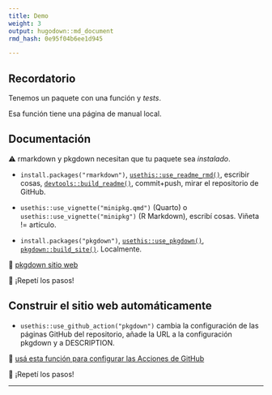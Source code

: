 ```yaml
---
title: Demo
weight: 3
output: hugodown::md_document
rmd_hash: 0e95f04b6ee1d945

---
```


## Recordatorio

Tenemos un paquete con una función y *tests*.

Esa función tiene una página de manual local.

## Documentación

:warning: rmarkdown y pkgdown necesitan que tu paquete sea *instalado*.

-   `install.packages("rmarkdown")`, [`usethis::use_readme_rmd()`](https://usethis.r-lib.org/reference/use_readme_rmd.html), escribir cosas, [`devtools::build_readme()`](https://devtools.r-lib.org/reference/build_rmd.html), commit+push, mirar el repositorio de GitHub.

-   `usethis::use_vignette("minipkg.qmd")` (Quarto) o `usethis::use_vignette("minipkg")` (R Markdown), escribí cosas. Viñeta != artículo.

-   `install.packages("pkgdown")`, [`usethis::use_pkgdown()`](https://usethis.r-lib.org/reference/use_pkgdown.html), [`pkgdown::build_site()`](https://pkgdown.r-lib.org/reference/build_site.html). Localmente.

:eyes: [pkgdown sitio web](https://pkgdown.r-lib.org/)

:toolbox: ¡Repetí los pasos!

## Construir el sitio web automáticamente

-   `usethis::use_github_action("pkgdown")` cambia la configuración de las páginas GitHub del repositorio, añade la URL a la configuración pkgdown y a DESCRIPTION.

:eyes: [usá esta función para configurar las Acciones de GitHub](https://usethis.r-lib.org/reference/github_actions.html)

:toolbox: ¡Repetí los pasos!

------------------------------------------------------------------------

